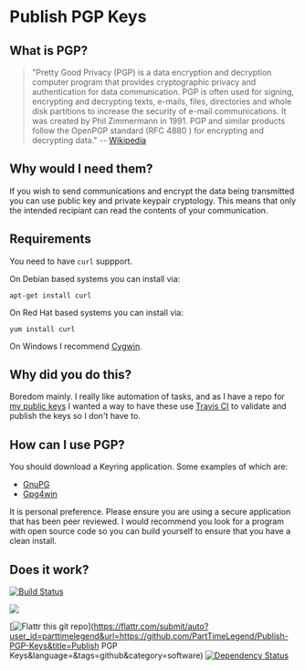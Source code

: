 Publish PGP Keys
================

What is PGP?
-----------

>"Pretty Good Privacy (PGP) is a data encryption and decryption computer program that provides cryptographic privacy and authentication for data communication.
>PGP is often used for signing, encrypting and decrypting texts, e-mails, files, directories and whole disk partitions to increase the 
security of e-mail communications. 
>It was created by Phil Zimmermann in 1991.
PGP and similar products follow the OpenPGP standard (RFC 4880 ) for encrypting and decrypting data." -- [Wikipedia](http://en.wikipedia.org/wiki/Pretty_Good_Privacy)

Why would I need them?
---------------------

If you wish to send communications and encrypt the data being transmitted you can use public key and private keypair cryptology. This means that only the intended recipiant can read the contents of your communication.

Requirements
------------

You need to have `curl` suppport.

On Debian based systems you can install via:

`apt-get install curl`

On Red Hat based systems you can install via:

`yum install curl`

On Windows I recommend [Cygwin](http://cygwin.org).

Why did you do this?
--------------------

Boredom mainly. I really like automation of tasks, and as I have a repo for [my public keys](https://github.com/PartTimeLegend/PGPKeys) I wanted a way to have these use [Travis CI](https://travis-ci.org) to validate and publish the keys so I don't have to.

How can I use PGP?
------------------

You should download a Keyring application. Some examples of which are:

* [GnuPG](http://www.gnupg.org)
* [Gpg4win](http://www.gpg4win.org)

It is personal preference. Please ensure you are using a secure application that has been peer reviewed. I would recommend you look for a program with open source code so you can build yourself to ensure that you have a clean install.

Does it work?
-------------

[![Build Status](https://travis-ci.org/PartTimeLegend/Publish-PGP-Keys.png)](https://travis-ci.org/PartTimeLegend/Publish-PGP-Keys)

![](https://www.codeship.io/projects/64a55ab0-61eb-0131-d5d5-22e63802c4ab/status)

[![Flattr this git repo](http://api.flattr.com/button/flattr-badge-large.png)](https://flattr.com/submit/auto?user_id=parttimelegend&url=https://github.com/PartTimeLegend/Publish-PGP-Keys&title=Publish PGP Keys&language=&tags=github&category=software) [![Dependency Status](https://gemnasium.com/PartTimeLegend/Publish-PGP-Keys.png)](https://gemnasium.com/PartTimeLegend/Publish-PGP-Keys)
